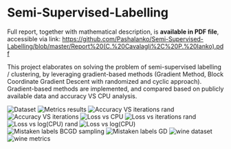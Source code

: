 # Semi-Supervised-Labelling
Full report, together with mathematical description, is **available in PDF file**, accessible via link:
https://github.com/PashaIanko/Semi-Supervised-Labelling/blob/master/Report%20(C.%20Cavalagli%2C%20P.%20Ianko).pdf

This project elaborates on solving the problem of semi-supervised labelling / clustering, by leveraging gradient-based methods (Gradient Method, Block Coordinate Gradient Descent with randomized and cyclic approach). Gradient-based methods are implemented, and compared based on publicly available data and accuracy VS CPU analysis.

![Dataset](https://user-images.githubusercontent.com/55174155/180301957-5d21b7d0-6cf7-4cb4-a356-d6f0cc6d205e.jpg)
![Metrics results](https://user-images.githubusercontent.com/55174155/180301988-ba2b05ce-0bfb-4d96-82fa-04023fc9a8f8.jpg)
![Accuracy VS iterations rand](https://user-images.githubusercontent.com/55174155/180302016-2add543f-6a7c-4801-a89f-7348000906e2.jpg)
![Accuracy VS iterations](https://user-images.githubusercontent.com/55174155/180302030-54e4eedc-873b-4cf9-9226-37a6e30ad8a0.jpg)
![Loss vs CPU](https://user-images.githubusercontent.com/55174155/180302041-4b43ae8a-9df9-4201-a155-68e8976bcdad.jpg)
![Loss vs iterations rand](https://user-images.githubusercontent.com/55174155/180302055-b2103d4a-f831-4171-a582-0c3e0558a5e3.jpg)
![Loss vs log(CPU) rand](https://user-images.githubusercontent.com/55174155/180302067-60aeae8e-1044-42d3-a4f2-2fec3d781514.jpg)
![Loss vs log(CPU)](https://user-images.githubusercontent.com/55174155/180302080-dadde2e3-ce48-491d-969d-b5c80228f16a.jpg)
![Mistaken labels BCGD sampling](https://user-images.githubusercontent.com/55174155/180302115-7ed98c6f-7954-441c-a66a-5586aec72208.jpg)
![Mistaken labels GD](https://user-images.githubusercontent.com/55174155/180302123-2d7df806-a02e-4a9d-800e-d8d38fd8f1e0.jpg)
![wine dataset](https://user-images.githubusercontent.com/55174155/180302129-9aba4d2d-9dd4-449c-b812-780240e0ee33.jpg)
![wine metrics](https://user-images.githubusercontent.com/55174155/180302134-e6624f1f-3a03-4520-b220-b983b8edcd7e.jpg)

